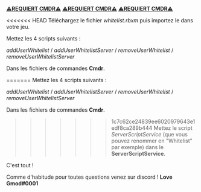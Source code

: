 [**⚠REQUIERT CMDR⚠**](https://eryn.io/Cmdr/)
[**⚠REQUIERT CMDR⚠**](https://eryn.io/Cmdr/)
[**⚠REQUIERT CMDR⚠**](https://eryn.io/Cmdr/)

<<<<<<< HEAD
Téléchargez le fichier *whitelist.rbxm* puis importez le dans votre jeu.

Mettez les 4 scripts suivants :

*addUserWhitelist*
 / *addUserWhitelistServer*
 / *removeUserWhitelist*
 / *removeUserWhitelistServer*

Dans les fichiers de commandes **Cmdr**.

=======
Mettez les 4 scripts suivants :

*addUserWhitelist*
 / *addUserWhitelistServer*
 / *removeUserWhitelist*
 / *removeUserWhitelistServer*

Dans les fichiers de commandes **Cmdr**.

>>>>>>> 1c7c62ce24839ee6020979643e1edf8ca289b444
Mettez le script *ServerScriptService* (que vous pouvez renommer en "Whitelist" par exemple) dans le **ServerScriptService**.

C'est tout !

Comme d'habitude pour toutes questions venez sur discord ! **Love Gmod#0001**
